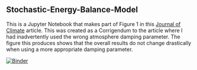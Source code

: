 ## Stochastic-Energy-Balance-Model

This is a Jupyter Notebook that makes part of Figure 1 in this [Journal of Climate](https://journals.ametsoc.org/view/journals/clim/30/20/jcli-d-17-0159.1.xml) article.  This was created as a Corrigendum to the article where I had inadvertently used the wrong atmosphere damping parameter.  The figure this produces shows that the overall results do not change drastically when using a more appropriate damping parameter.


[![Binder](https://mybinder.org/badge_logo.svg)](https://mybinder.org/v2/gh/https%3A%2F%2Fmybinder.org%2Fv2%2Fgh%2Fstu-bishop%2FStochastic-Energy-Balance-Model%2FHEAD/HEAD)
